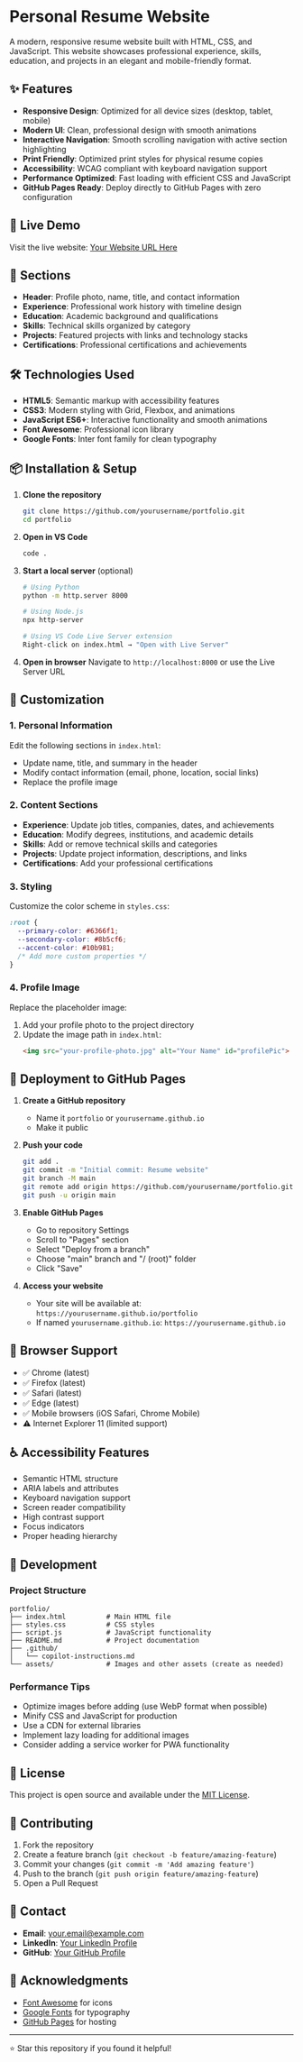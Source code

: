 # Personal Resume Website

A modern, responsive resume website built with HTML, CSS, and JavaScript. This website showcases professional experience, skills, education, and projects in an elegant and mobile-friendly format.


## ✨ Features

- **Responsive Design**: Optimized for all device sizes (desktop, tablet, mobile)
- **Modern UI**: Clean, professional design with smooth animations
- **Interactive Navigation**: Smooth scrolling navigation with active section highlighting
- **Print Friendly**: Optimized print styles for physical resume copies
- **Accessibility**: WCAG compliant with keyboard navigation support
- **Performance Optimized**: Fast loading with efficient CSS and JavaScript
- **GitHub Pages Ready**: Deploy directly to GitHub Pages with zero configuration

## 🚀 Live Demo

Visit the live website: [Your Website URL Here](https://darshan-204.github.io/Portfolio/)

## 📱 Sections

- **Header**: Profile photo, name, title, and contact information
- **Experience**: Professional work history with timeline design
- **Education**: Academic background and qualifications
- **Skills**: Technical skills organized by category
- **Projects**: Featured projects with links and technology stacks
- **Certifications**: Professional certifications and achievements

## 🛠️ Technologies Used

- **HTML5**: Semantic markup with accessibility features
- **CSS3**: Modern styling with Grid, Flexbox, and animations
- **JavaScript ES6+**: Interactive functionality and smooth animations
- **Font Awesome**: Professional icon library
- **Google Fonts**: Inter font family for clean typography

## 📦 Installation & Setup

1. **Clone the repository**
   ```bash
   git clone https://github.com/yourusername/portfolio.git
   cd portfolio
   ```

2. **Open in VS Code**
   ```bash
   code .
   ```

3. **Start a local server** (optional)
   ```bash
   # Using Python
   python -m http.server 8000
   
   # Using Node.js
   npx http-server
   
   # Using VS Code Live Server extension
   Right-click on index.html → "Open with Live Server"
   ```

4. **Open in browser**
   Navigate to `http://localhost:8000` or use the Live Server URL

## 🎨 Customization

### 1. Personal Information
Edit the following sections in `index.html`:
- Update name, title, and summary in the header
- Modify contact information (email, phone, location, social links)
- Replace the profile image

### 2. Content Sections
- **Experience**: Update job titles, companies, dates, and achievements
- **Education**: Modify degrees, institutions, and academic details
- **Skills**: Add or remove technical skills and categories
- **Projects**: Update project information, descriptions, and links
- **Certifications**: Add your professional certifications

### 3. Styling
Customize the color scheme in `styles.css`:
```css
:root {
  --primary-color: #6366f1;
  --secondary-color: #8b5cf6;
  --accent-color: #10b981;
  /* Add more custom properties */
}
```

### 4. Profile Image
Replace the placeholder image:
1. Add your profile photo to the project directory
2. Update the image path in `index.html`:
   ```html
   <img src="your-profile-photo.jpg" alt="Your Name" id="profilePic">
   ```

## 🚀 Deployment to GitHub Pages

1. **Create a GitHub repository**
   - Name it `portfolio` or `yourusername.github.io`
   - Make it public

2. **Push your code**
   ```bash
   git add .
   git commit -m "Initial commit: Resume website"
   git branch -M main
   git remote add origin https://github.com/yourusername/portfolio.git
   git push -u origin main
   ```

3. **Enable GitHub Pages**
   - Go to repository Settings
   - Scroll to "Pages" section
   - Select "Deploy from a branch"
   - Choose "main" branch and "/ (root)" folder
   - Click "Save"

4. **Access your website**
   - Your site will be available at: `https://yourusername.github.io/portfolio`
   - If named `yourusername.github.io`: `https://yourusername.github.io`

## 📱 Browser Support

- ✅ Chrome (latest)
- ✅ Firefox (latest)
- ✅ Safari (latest)
- ✅ Edge (latest)
- ✅ Mobile browsers (iOS Safari, Chrome Mobile)
- ⚠️ Internet Explorer 11 (limited support)

## ♿ Accessibility Features

- Semantic HTML structure
- ARIA labels and attributes
- Keyboard navigation support
- Screen reader compatibility
- High contrast support
- Focus indicators
- Proper heading hierarchy

## 🔧 Development

### Project Structure
```
portfolio/
├── index.html          # Main HTML file
├── styles.css          # CSS styles
├── script.js           # JavaScript functionality
├── README.md           # Project documentation
├── .github/
│   └── copilot-instructions.md
└── assets/             # Images and other assets (create as needed)
```

### Performance Tips
- Optimize images before adding (use WebP format when possible)
- Minify CSS and JavaScript for production
- Use a CDN for external libraries
- Implement lazy loading for additional images
- Consider adding a service worker for PWA functionality

## 📄 License

This project is open source and available under the [MIT License](LICENSE).

## 🤝 Contributing

1. Fork the repository
2. Create a feature branch (`git checkout -b feature/amazing-feature`)
3. Commit your changes (`git commit -m 'Add amazing feature'`)
4. Push to the branch (`git push origin feature/amazing-feature`)
5. Open a Pull Request

## 📧 Contact

- **Email**: your.email@example.com
- **LinkedIn**: [Your LinkedIn Profile](https://linkedin.com/in/yourprofile)
- **GitHub**: [Your GitHub Profile](https://github.com/yourusername)

## 🙏 Acknowledgments

- [Font Awesome](https://fontawesome.com/) for icons
- [Google Fonts](https://fonts.google.com/) for typography
- [GitHub Pages](https://pages.github.com/) for hosting

---

⭐ Star this repository if you found it helpful!
